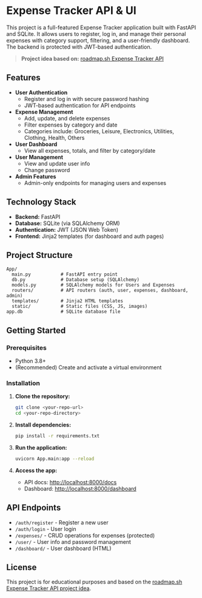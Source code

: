 # Expense Tracker API & UI

This project is a full-featured Expense Tracker application built with FastAPI and SQLite. It allows users to register, log in, and manage their personal expenses with category support, filtering, and a user-friendly dashboard. The backend is protected with JWT-based authentication.

> **Project idea based on:** [roadmap.sh Expense Tracker API](https://roadmap.sh/projects/expense-tracker-api)

## Features

- **User Authentication**
  - Register and log in with secure password hashing
  - JWT-based authentication for API endpoints
- **Expense Management**
  - Add, update, and delete expenses
  - Filter expenses by category and date
  - Categories include: Groceries, Leisure, Electronics, Utilities, Clothing, Health, Others
- **User Dashboard**
  - View all expenses, totals, and filter by category/date
- **User Management**
  - View and update user info
  - Change password
- **Admin Features**
  - Admin-only endpoints for managing users and expenses

## Technology Stack

- **Backend:** FastAPI
- **Database:** SQLite (via SQLAlchemy ORM)
- **Authentication:** JWT (JSON Web Token)
- **Frontend:** Jinja2 templates (for dashboard and auth pages)

## Project Structure

```
App/
  main.py           # FastAPI entry point
  db.py             # Database setup (SQLAlchemy)
  models.py         # SQLAlchemy models for Users and Expenses
  routers/          # API routers (auth, user, expenses, dashboard, admin)
  templates/        # Jinja2 HTML templates
  static/           # Static files (CSS, JS, images)
app.db              # SQLite database file
```

## Getting Started

### Prerequisites

- Python 3.8+
- (Recommended) Create and activate a virtual environment

### Installation

1. **Clone the repository:**
   ```bash
   git clone <your-repo-url>
   cd <your-repo-directory>
   ```

2. **Install dependencies:**
   ```bash
   pip install -r requirements.txt
   ```

3. **Run the application:**
   ```bash
   uvicorn App.main:app --reload
   ```

4. **Access the app:**
   - API docs: [http://localhost:8000/docs](http://localhost:8000/docs)
   - Dashboard: [http://localhost:8000/dashboard](http://localhost:8000/dashboard)

## API Endpoints

- `/auth/register` - Register a new user
- `/auth/login` - User login
- `/expenses/` - CRUD operations for expenses (protected)
- `/user/` - User info and password management
- `/dashboard/` - User dashboard (HTML)

## License

This project is for educational purposes and based on the [roadmap.sh Expense Tracker API project idea](https://roadmap.sh/projects/expense-tracker-api). 